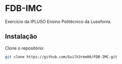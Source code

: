 # FDB-IMC

Exercício da IPLUSO Ensino Politécnico da Lusofonia. 

## Instalação

Clone o repositório:
```sh
git clone https://github.com/Guilh3rme06/FDB-IMC.git
